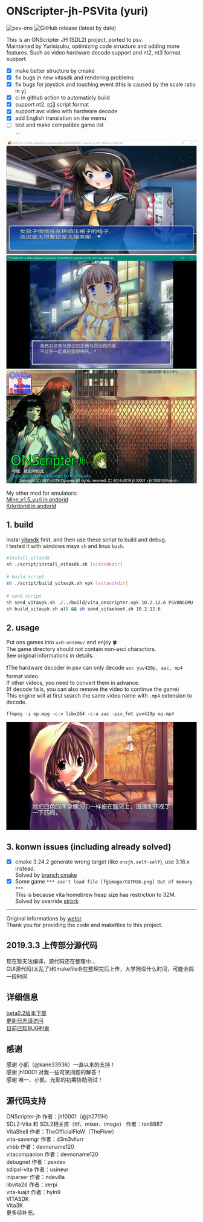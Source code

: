 # ONScripter-jh-PSVita (yuri)  

![psv-ons](https://img.shields.io/badge/psv-onscripter-brightgreen)  ![GitHub release (latest by date)](https://img.shields.io/github/v/release/Yurisizuku/psv-OnscripterJH?color=green&logoColor=red&style=flat-square)

This is an ONScripter JH (SDL2) project, ported to psv.  
Maintained by Yurisizuku, optimizing code structure and adding more features. Such as video hardware decode support and nt2, nt3 format support.

- [x] make better structure by cmake
- [x] fix bugs in new vitasdk and rendering problems
- [x] fix bugs for joystick and touching event (this is caused by the scale ratio in y)
- [x] ci in github  action to automaticly build
- [x] support nt2, [nt3](https://github.com/YuriSizuku/GalgameReverse/blob/master/src/onscripter/ons_decryptnt3.c) script format  
- [x] support avc video with hardware decode  
- [x] add English translation on the memu  
- [ ] test and make compatible game list  
...

![vitaons_test2](./screenshot/vitaons_test2.jpg)
![vitaons_test3](./screenshot/vitaons_test3.jpg)
![vitaons_bg](./asset/bg.png)

My other mod for emulators:  
[Mine_v1.5_yuri in andorid](https://github.com/YuriSizuku/Kirikiroid2/releases/download/1.3.9_yuri/Kirikiroid2_yuri_1.3.9.apk)  
[Krkrdorid in andorid](https://github.com/YuriSizuku/Kirikiroid2/releases/download/1.3.9_yuri/Kirikiroid2_yuri_1.3.9.apk)  

## 1. build

Instal [vitasdk](https://vitasdk.org/) first, and then use these script to build and debug.  
I tested it with windows msys `sh` and linux `bash`.  

```sh
#install vitasdk
sh ./script/install_vitasdk.sh [vitasdkdir]

# build script
sh ./script/build_vitavpk.sh vpk [vitasdkdir]

# send script
sh send_vitavpk.sh ./../build/vita_onscripter.vpk 10.2.12.6 PSVONSEMU
sh build_vitavpk.sh all && sh send_vitaeboot.sh 10.2.12.6
```

## 2. usage

Put ons games into `ux0:onsemu/` and enjoy 🍀  
The game directory should not contain non-asci charactors.  
See original informations in details.  

❗The hardware decoder in psv can only decode `avc yuv420p, aac, mp4` format video.  
If other videos, you need to convert them in advance.  
(If decode fails, you can also remove the video to continue the game)  
This engine will at first search the same video name with `.mp4` extension to decode.  

``` shell
ffmpeg -i op.mpg -c:v libx264 -c:a aac -pix_fmt yuv420p op.mp4
```

![vitaons_mo2](screenshot/vitaons_mo2.png)

## 3. konwn issues (including already solved)

- [x] cmake 3.24.2 generate wrong target (like `onsjh.self-self`), use 3.16.x instead.  
  Solved by [branch cmake](https://github.com/vitasdk/vita-toolchain/issues/215)  
- [x] Some game `*** can't load file [fgimage/CGTM16.png] Out of memory ***`  
  This is because vita homebrew heap size has restriction to 32M.  
  Solved by override [strbrk](https://gitee.com/yizhigai/onscripter-vita/blob/master/onscripter/vita/sbrk.c)  

------
Original informations by [wetor](https://github.com/wetor/ONScripter-jh-PSVita).  
Thank you for providing the code and makefiles to this project.

## 2019.3.3 上传部分源代码  

现在暂无法编译，源代码还在整理中...  
GUI源代码(太乱了)和makefile会在整理完后上传，大学狗没什么时间，可能会鸽一段时间  

## 详细信息  

[beta0.2版本下载](https://blog.wetorx.cn/posts/ONS-PSV/)  
[更新日志请访问](https://blog.wetorx.cn/posts/ONS-PSV/)  
[目前已知BUG列表](https://blog.wetorx.cn/posts/ONS-PSV/)  

## 感谢

感谢 小凱（@kane33936）一直以来的支持！  
感谢 jh10001 对我一些可笑问题的解答！  
感谢 唯一、小凱、光影的初期协助测试！  

## 源代码支持

ONScripter-jh 作者：jh10001（@jh2711H）  
SDL2-Vita 和 SDL2相关库（ttf、mixer、image） 作者：rsn8887  
VitaShell 作者：TheOfficialFloW（TheFlow）  
vita-savemgr 作者：d3m3vilurr  
vhbb 作者：devnoname120  
vitacompanion 作者：devnoname120  
debugnet 作者：psxdev  
sdlpal-vita 作者：usineur  
iniparser 作者：ndevilla  
libvita2d 作者：xerpi  
vita-luajit 作者：hyln9  
VITASDK  
Vita3K  
更多待补充。
